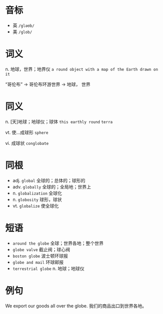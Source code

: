 # 音标

- 英 `/gləʊb/`
- 美 `/ɡlob/`

# 词义

n. 地球，世界；地界仪
`a round object with a map of the Earth drawn on it`



“哥伦布” → 哥伦布环游世界 → 地球， 世界

# 同义

n. [天]地球；地球仪；球体
`this earthly round` `terra`

vt. 使…成球形
`sphere`

vi. 成球状
`conglobate`

# 同根

- adj. `global` 全球的；总体的；球形的
- adv. `globally` 全球的；全局地；世界上
- n. `globalization` 全球化
- n. `globosity` 球形，球状
- vt. `globalize` 使全球化

# 短语

- `around the globe` 全球；世界各地；整个世界
- `globe valve` 截止阀；球心阀
- `boston globe` 波士顿环球报
- `globe and mail` 环球邮报
- `terrestrial globe` n. 地球；地球仪

# 例句

We export our goods all over the globe.
我们的商品出口到世界各地。


